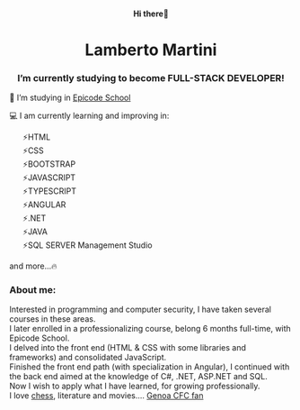<h4 style="text-align: center;">Hi there👋</h4>

<h1 style="text-align: center;">Lamberto Martini</h1>

<h3 style="text-align: center;">I’m currently studying to become FULL-STACK DEVELOPER!</h3>

<p>
    🔭 I’m studying in <a href="https://epicode.com/">Epicode School</a>
</p>
<p>
    💻 I am currently learning and improving in:
</p>
<ul style="list-style: none;">
    <li>⚡HTML</li>
    <li>⚡CSS</li>
    <li>⚡BOOTSTRAP</li>
    <li>⚡JAVASCRIPT</li>
    <li>⚡TYPESCRIPT</li>
    <li>⚡ANGULAR</li>
    <li>⚡.NET</li>
    <li>⚡JAVA</li>
    <li>⚡SQL SERVER Management Studio</li>
</ul>
<p>and more...🔥</p>

<h3>About me:</h3>

<p>Interested in programming and
    computer security, I have taken
    several
    courses in these areas.
    <br />
    I later enrolled in
    a professionalizing course, belong 6 months full-time,
    with Epicode School.
    <br />
    I delved into the front end
    (HTML & CSS with some libraries and
    frameworks) and consolidated
    JavaScript.
    <br />
    Finished the front end path (with
    specialization in Angular), I
    continued with the back end
    aimed at the knowledge of
    C#, .NET, ASP.NET and SQL.
    <br />
    Now I wish to apply what I have
    learned, for growing professionally.
    <br />
    I love <a href="https://friend.chess.com/gKec9">chess</a>, literature and movies....
    <a href="https://genoacfc.it/">Genoa CFC fan</a>
</p>
